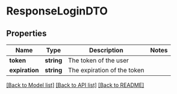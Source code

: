 # ResponseLoginDTO

## Properties
Name | Type | Description | Notes
------------ | ------------- | ------------- | -------------
**token** | **string** | The token of the user | 
**expiration** | **string** | The expiration of the token | 

[[Back to Model list]](../../README.md#documentation-for-models) [[Back to API list]](../../README.md#documentation-for-api-endpoints) [[Back to README]](../../README.md)

